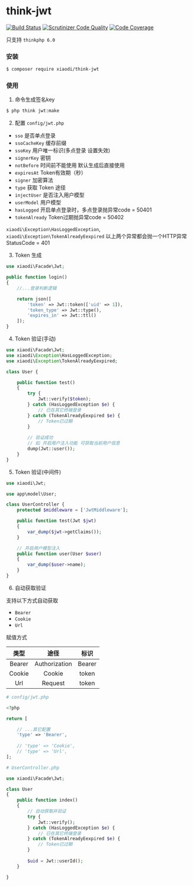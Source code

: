 # think-jwt

[![Build Status](https://travis-ci.org/edenleung/think-jwt.svg?branch=master)](https://travis-ci.org/edenleung/think-jwt)
[![Scrutinizer Code Quality](https://scrutinizer-ci.com/g/edenleung/think-jwt/badges/quality-score.png?b=master)](https://scrutinizer-ci.com/g/edenleung/think-jwt/?branch=master)
[![Code Coverage](https://scrutinizer-ci.com/g/edenleung/think-jwt/badges/coverage.png?b=master)](https://scrutinizer-ci.com/g/edenleung/think-jwt/?branch=master)

只支持 `thinkphp 6.0`
### 安装
```sh
$ composer require xiaodi/think-jwt
```

### 使用
1. 命令生成签名key
```sh
$ php think jwt:make
```

2. 配置
`config/jwt.php`

* `sso` 是否单点登录
* `ssoCacheKey` 缓存前缀
* `ssoKey` 用户唯一标识(多点登录 设置失效)
* `signerKey` 密钥
* `notBefore` 时间前不能使用 默认生成后直接使用
* `expiresAt` Token有效期（秒）
* `signer` 加密算法
* `type`  获取 Token 途径
* `injectUser` 是否注入用户模型
* `userModel` 用户模型
* `hasLogged` 开启单点登录时，多点登录抛异常code = 50401
* `tokenAlready` Token过期抛异常code = 50402

`xiaodi\Exception\HasLoggedException`, `xiaodi\Exception\TokenAlreadyEexpired`
以上两个异常都会抛一个HTTP异常 StatusCode = 401

3. Token 生成
```php
use xiaodi\Facade\Jwt;

public function login()
{
    //...登录判断逻辑

    return json([
        'token' => Jwt::token(['uid' => 1]),
        'token_type' => Jwt::type(),
        'expires_in' => Jwt::ttl()
    ]);
}
```

4. Token 验证(手动)
```php
use xiaodi\Facade\Jwt;
use xiaodi\Exception\HasLoggedException;
use xiaodi\Exception\TokenAlreadyEexpired;

class User {

    public function test()
    {
        try {
            Jwt::verify($token);
        } catch (HasLoggedException $e) {
            // 已在其它终端登录
        } catch (TokenAlreadyEexpired $e) {
            // Token已过期
        }
        
        // 验证成功
        // 如 开启用户注入功能 可获取当前用户信息
        dump(Jwt::user());
    }
}

```

5. Token 验证(中间件)
```php
use xiaodi\Jwt;

use app\model\User;

class UserController {
    protected $middleware = ['JwtMiddleware'];

    public function test(Jwt $jwt)
    {
        var_dump($jwt->getClaims());
    }

    // 开启用户模型注入
    public function user(User $user)
    {
        var_dump($user->name);
    }
}

```

6. 自动获取验证

支持以下方式自动获取

* `Bearer`
* `Cookie`
* `Url`

赋值方式

类型 | 途径 | 标识 |
:-: | :-: | :-: | 
Bearer | Authorization | Bearer |
Cookie | Cookie| token |
Url | Request | token |

```php
# config/jwt.php

<?php

return [

    // ...其它配置
    'type' => 'Bearer',
    
    // 'type' => 'Cookie',
    // 'type' => 'Url',
];
```

```php
# UserController.php

use xiaodi\Facade\Jwt;

class User
{
    public function index()
    {
        // 自动获取并验证
        try {
            Jwt::verify();
        } catch (HasLoggedException $e) {
            // 已在其它终端登录
        } catch (TokenAlreadyEexpired $e) {
            // Token已过期
        }
        
        $uid = Jwt::userId();
    }

}
```
